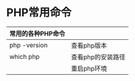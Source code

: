 # PHP常用命令

|常用的各种PHP命令 |            |                                                 
| :--- | :----- |
| php -version | 查看php版本 |
| which php | 查看php的安装路径 |
|  | 重启php环境 |



